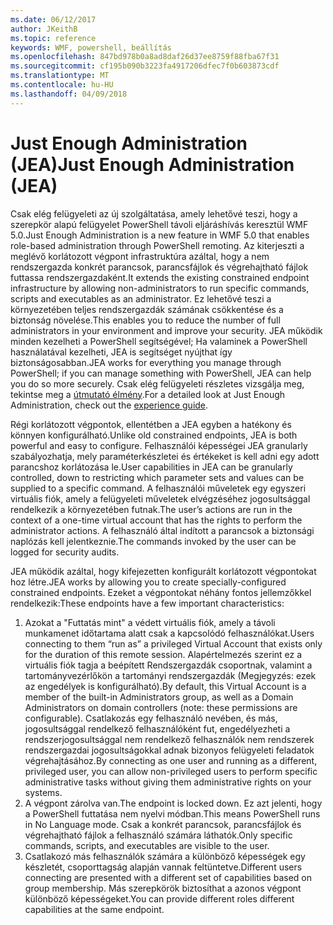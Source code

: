 ```yaml
---
ms.date: 06/12/2017
author: JKeithB
ms.topic: reference
keywords: WMF, powershell, beállítás
ms.openlocfilehash: 847bd978b0a8ad8daf26d37ee8759f88fba67f31
ms.sourcegitcommit: cf195b090b3223fa4917206dfec7f0b603873cdf
ms.translationtype: MT
ms.contentlocale: hu-HU
ms.lasthandoff: 04/09/2018
---
```

# <a name="just-enough-administration-jea"></a><span data-ttu-id="b6273-102">Just Enough Administration (JEA)</span><span class="sxs-lookup"><span data-stu-id="b6273-102">Just Enough Administration (JEA)</span></span>
<span data-ttu-id="b6273-103">Csak elég felügyeleti az új szolgáltatása, amely lehetővé teszi, hogy a szerepkör alapú felügyelet PowerShell távoli eljáráshívás keresztül WMF 5.0.</span><span class="sxs-lookup"><span data-stu-id="b6273-103">Just Enough Administration is a new feature in WMF 5.0 that enables role-based administration through PowerShell remoting.</span></span>  <span data-ttu-id="b6273-104">Az kiterjeszti a meglévő korlátozott végpont infrastruktúra azáltal, hogy a nem rendszergazda konkrét parancsok, parancsfájlok és végrehajtható fájlok futtassa rendszergazdaként.</span><span class="sxs-lookup"><span data-stu-id="b6273-104">It extends the existing constrained endpoint infrastructure by allowing non-administrators to run specific commands, scripts and executables as an administrator.</span></span>  <span data-ttu-id="b6273-105">Ez lehetővé teszi a környezetében teljes rendszergazdák számának csökkentése és a biztonság növelése.</span><span class="sxs-lookup"><span data-stu-id="b6273-105">This enables you to reduce the number of full administrators in your environment and improve your security.</span></span>  <span data-ttu-id="b6273-106">JEA működik minden kezelheti a PowerShell segítségével; Ha valaminek a PowerShell használatával kezelheti, JEA is segítséget nyújthat így biztonságosabban.</span><span class="sxs-lookup"><span data-stu-id="b6273-106">JEA works for everything you manage through PowerShell; if you can manage something with PowerShell, JEA can help you do so more securely.</span></span>  <span data-ttu-id="b6273-107">Csak elég felügyeleti részletes vizsgálja meg, tekintse meg a [útmutató élmény](http://aka.ms/JEA).</span><span class="sxs-lookup"><span data-stu-id="b6273-107">For a detailed look at Just Enough Administration, check out the [experience guide](http://aka.ms/JEA).</span></span>

<span data-ttu-id="b6273-108">Régi korlátozott végpontok, ellentétben a JEA egyben a hatékony és könnyen konfigurálható.</span><span class="sxs-lookup"><span data-stu-id="b6273-108">Unlike old constrained endpoints, JEA is both powerful and easy to configure.</span></span>  <span data-ttu-id="b6273-109">Felhasználói képességei JEA granularly szabályozhatja, mely paraméterkészletei és értékeket is kell adni egy adott parancshoz korlátozása le.</span><span class="sxs-lookup"><span data-stu-id="b6273-109">User capabilities in JEA can be granularly controlled, down to restricting which parameter sets and values can be supplied to a specific command.</span></span> <span data-ttu-id="b6273-110">A felhasználói műveletek egy egyszeri virtuális fiók, amely a felügyeleti műveletek elvégzéséhez jogosultsággal rendelkezik a környezetében futnak.</span><span class="sxs-lookup"><span data-stu-id="b6273-110">The user’s actions are run in the context of a one-time virtual account that has the rights to perform the administrator actions.</span></span>  <span data-ttu-id="b6273-111">A felhasználó által indított a parancsok a biztonsági naplózás kell jelentkeznie.</span><span class="sxs-lookup"><span data-stu-id="b6273-111">The commands invoked by the user can be logged for security audits.</span></span>

<span data-ttu-id="b6273-112">JEA működik azáltal, hogy kifejezetten konfigurált korlátozott végpontokat hoz létre.</span><span class="sxs-lookup"><span data-stu-id="b6273-112">JEA works by allowing you to create specially-configured constrained endpoints.</span></span>  <span data-ttu-id="b6273-113">Ezeket a végpontokat néhány fontos jellemzőkkel rendelkezik:</span><span class="sxs-lookup"><span data-stu-id="b6273-113">These endpoints have a few important characteristics:</span></span>

1. <span data-ttu-id="b6273-114">Azokat a "Futtatás mint" a védett virtuális fiók, amely a távoli munkamenet időtartama alatt csak a kapcsolódó felhasználókat.</span><span class="sxs-lookup"><span data-stu-id="b6273-114">Users connecting to them “run as” a privileged Virtual Account that exists only for the duration of this remote session.</span></span>  <span data-ttu-id="b6273-115">Alapértelmezés szerint ez a virtuális fiók tagja a beépített Rendszergazdák csoportnak, valamint a tartományvezérlőkön a tartományi rendszergazdák (Megjegyzés: ezek az engedélyek is konfigurálható).</span><span class="sxs-lookup"><span data-stu-id="b6273-115">By default, this Virtual Account is a member of the built-in Administrators group, as well as a Domain Administrators on domain controllers (note: these permissions are configurable).</span></span> <span data-ttu-id="b6273-116">Csatlakozás egy felhasználó nevében, és más, jogosultsággal rendelkező felhasználóként fut, engedélyezheti a rendszerjogosultsággal nem rendelkező felhasználók nem rendszerek rendszergazdai jogosultságokkal adnak bizonyos felügyeleti feladatok végrehajtásához.</span><span class="sxs-lookup"><span data-stu-id="b6273-116">By connecting as one user and running as a different, privileged user, you can allow non-privileged users to perform specific administrative tasks without giving them administrative rights on your systems.</span></span>
2. <span data-ttu-id="b6273-117">A végpont zárolva van.</span><span class="sxs-lookup"><span data-stu-id="b6273-117">The endpoint is locked down.</span></span>  <span data-ttu-id="b6273-118">Ez azt jelenti, hogy a PowerShell futtatása nem nyelvi módban.</span><span class="sxs-lookup"><span data-stu-id="b6273-118">This means PowerShell runs in No Language mode.</span></span>  <span data-ttu-id="b6273-119">Csak a konkrét parancsok, parancsfájlok és végrehajtható fájlok a felhasználó számára láthatók.</span><span class="sxs-lookup"><span data-stu-id="b6273-119">Only specific commands, scripts, and executables are visible to the user.</span></span>
3. <span data-ttu-id="b6273-120">Csatlakozó más felhasználók számára a különböző képességek egy készletét, csoporttagság alapján vannak feltüntetve.</span><span class="sxs-lookup"><span data-stu-id="b6273-120">Different users connecting are presented with a different set of capabilities based on group membership.</span></span>  <span data-ttu-id="b6273-121">Más szerepkörök biztosíthat a azonos végpont különböző képességeket.</span><span class="sxs-lookup"><span data-stu-id="b6273-121">You can provide different roles different capabilities at the same endpoint.</span></span>